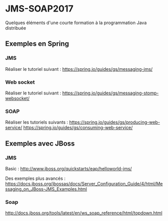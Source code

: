 # JMS-SOAP2017
Quelques éléments d'une courte formation à la programmation Java distribuée


## Exemples en Spring
### JMS
Réaliser le tutoriel suivant :
https://spring.io/guides/gs/messaging-jms/


### Web socket
Réaliser le tutoriel suivant : 
https://spring.io/guides/gs/messaging-stomp-websocket/

### SOAP
Réaliser les tutoriels suivants :
https://spring.io/guides/gs/producing-web-service/
https://spring.io/guides/gs/consuming-web-service/

## Exemples avec JBoss
### JMS
Basic :
http://www.jboss.org/quickstarts/eap/helloworld-jms/

Des exemples plus avancés :
https://docs.jboss.org/jbossas/docs/Server_Configuration_Guide/4/html/Messaging_on_JBoss-JMS_Examples.html

### Soap
http://docs.jboss.org/tools/latest/en/ws_soap_reference/html/topdown.html

